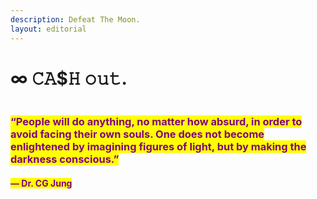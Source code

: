```yaml
---
description: Defeat The Moon.
layout: editorial
---
```


# ∞ 𝙲𝙰$𝙷 𝚘𝚞𝚝.

<figure><img src="../../../../../../.gitbook/assets/pexels-btgl-♡-13609053.jpg" alt=""><figcaption></figcaption></figure>

### <mark style="color:purple;">“People will do anything, no matter how absurd, in order to avoid facing their own souls. One does not become enlightened by imagining figures of light, but by making the darkness conscious.”</mark>&#x20;

#### <mark style="color:purple;">― Dr. CG Jung</mark>
